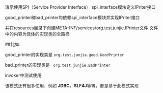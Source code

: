 演示使用SPI（Service Provider Interface）
spi_interface模块定义IPriter接口

good_printer和bad_printer均依赖spi_interface模块并实现IPriter接口

并在resources目录下创建META-INF/services/org.test.junjie.IPrinter文件
文件中的内容为具体的实现类的全路径


##比如:

good_printer的实现类是 `org.test.junjie.good.GoodPrinter`

bad_printer的实现类是 ` org.test.junjie.BadPrinter`

invoker中测试使用

该模式还有很多使用，例如 **JDBC、SLF4J**等等，都是基于此模式实现

